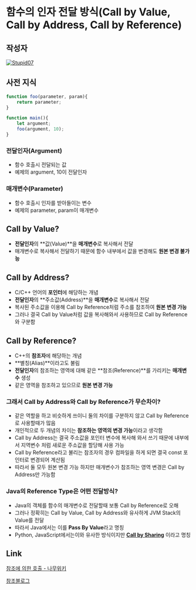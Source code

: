 # **함수의 인자 전달 방식(Call by Value, Call by Address, Call by Reference)**

## 작성자
[![Stupid07](https://avatars1.githubusercontent.com/u/35564566?s=100&v=4)](https://github.com/Stupid07)

## 사전 지식

```javascript
function foo(parameter, param){
    return parameter;
}

function main(){
	let argument;
    foo(argument, 10);
}
```
### 전달인자(Argument)
- 함수 호출시 전달되는 값
- 예제의 argument, 10이 전달인자
### 매개변수(Parameter)
- 함수 호출시 인자를 받아들이는 변수
- 예제의 parameter, param이 매개변수




## Call by Value?

- **전달인자**의 **값(Value)**을 **매개변수**로 복사해서 전달
- 매개변수로 복사해서 전달하기 때문에 함수 내부에서 값을 변경해도 **원본 변경 불가능**

## Call by Address?

- C/C++ 언어의 **포인터**에 해당하는 개념
- **전달인자**의 **주소값(Address)**을 **매개변수**로 복사해서 전달
- 복사된 주소값을 이용해 Call by Reference처럼 주소를 참조하여 **원본 변경 가능**
- 그러나 결국 Call by Value처럼 값을 복사해와서 사용하므로 Call by Reference와 구분함

## Call by Reference?

- C++의 **참조자**에 해당하는 개념
- **별칭(Alias)**이라고도 불림
- **전달인자**의 참조하는 영역에 대해 같은 **참조(Reference)**를 가리키는 **매개변수** 생성
- 같은 영역을 참조하고 있으므로 **원본 변경 가능**



### 그래서 Call by Address와 Call by Reference가 무슨차이?

- 같은 역할을 하고 비슷하게 쓰이니 둘의 차이를 구분하지 않고 Call by Reference로 사용할때가 많음
- 개인적으로 두 개념의 차이는 **참조하는 영역의 변경 가능**이라고 생각함
- Call by Address는 결국 주소값을 포인터 변수에 복사해 와서 쓰기 때문에 내부에서 지역변수 처럼 새로운 주소값을 할당해 사용 가능
- Call by Reference라고 불리는 참조자의 경우 컴파일을 하게 되면 결국 const 포인터로 변경되어 계산됨
- 따라서 둘 모두 원본 변경 가능 하지만 매개변수가 참조하는 영역 변경은 Call by Address만 가능함



### Java의 Reference Type은 어떤 전달방식?

- Java의 객체를 함수의 매개변수로 전달할때 보통 Call by Reference로 오해
- 그러나 정확히는 Call by Value, Call by Address와 유사하게 JVM Stack의 Value를 전달
- 따라서 Java에서는 이를 **Pass By Value**라고 명칭
- Python, JavaScript에서는이와 유사한 방식이지만 **[Call by Sharing](https://github.com/jobhope/TechnicalNote/blob/master/programming_language/call-by-sharing.md)** 이라고 명칭

## Link
[참조에 의한 호출 - 나무위키](https://namu.wiki/w/%EC%B0%B8%EC%A1%B0%EC%97%90%20%EC%9D%98%ED%95%9C%20%ED%98%B8%EC%B6%9C)

[참조블로그](http://blog.naver.com/PostView.nhn?blogId=lee9742&logNo=80157306799&fbclid=IwAR3AoAm7vaOBsHM-_J9V1CUmYVINPkuw2dVwiaa3LQB0sgk1FOF-hcQp3d4)
